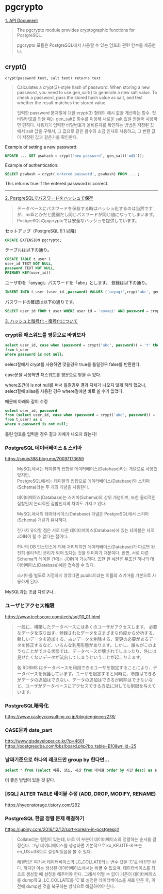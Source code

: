 # pgcrypto

[1. API Document](https://www.postgresql.org/docs/8.3/pgcrypto.html)  

> The pgcrypto module provides cryptographic functions for PostgreSQL.  
> 
> pgcrypto 모듈은 PostgreSQL에서 사용할 수 있는 암호화 관련 함수를 제공한다.

## crypt()
```
crypt(password text, salt text) returns text
```
> Calculates a crypt(3)-style hash of password. When storing a new password, you need to use gen_salt() to generate a new salt value. To check a password, pass the stored hash value as salt, and test whether the result matches the stored value.  
> 
> 입력한 password 문자열에 대한 crypt(3) 형태의 해시 값을 계산하는 함수. 첫 비밀번호를 만들 때는 gen_salt() 함수를 이용해 새로운 salt 값을 만들어 사용하면 편하다. 사용자가 입력한 비밀번호가 올바른지를 확인하는 방법은 저장된 값에서 salt 값을 구해서, 그 값으로 같은 함수의 소금 인자로 사용하고, 그 반환 값이 저장된 값과 같은가를 확인한다.

Example of setting a new password:
```sql
UPDATE ... SET pswhash = crypt('new password', gen_salt('md5'));
```

Example of authentication:
```sql
SELECT pswhash = crypt('entered password', pswhash) FROM ... ;
```
This returns true if the entered password is correct.

***

[2. PostgreSQLでパスワードをハッシュで保存](http://aoyagikouhei.blog8.fc2.com/blog-entry-182.html)  
> データベースにパスワードを保存する時はハッシュ化するのは当然ですが、md5とかだと脆弱だし同じパスワードが同じ値になってしまいます。  
PostgreSQLのpgcryptoでは安全なハッシュを提供しています。 

セットアップ（PostgreSQL 9.1 以降）
```sql
CREATE EXTENSION pgcrypto;
```
テーブルは以下の通り。
```sql
CREATE TABLE t_user (
user_id TEXT NOT NULL,
password TEXT NOT NULL,
PRIMARY KEY(user_id))
```

ユーザIDを「aoyagi」パスワードを「abc」とします。
登録は以下の通り。
```sql
INSERT INTO t_user (user_id ,password) VALUES ('aoyagi',crypt'abc', gen_salt('bf')));
```

パスワードの確認は以下の通りです。
```sql
SELECT user_id FROM t_user WHERE user_id = 'aoyagi' AND password = crypt('abc', password);
```

[3. ハッシュと暗号化・復号化について](https://qiita.com/reflet/items/eeced34f9c5c2a9fbaf6)

### crypt된 패스워드를 평문으로 바꿔보자
```sql
select user_id, case when (password = crypt('abc', password)) = 't' then 'abc' else null end as password 
from t_user
where password is not null;
```

select절에서 crypt를 사용하면 맞을경우 true를 틀릴경우 false를 반환한다.

case문을 사용하면 패스워드를 평문으로 받을 수 있다.

where조건에 is not null를 써서 틀릴경우 결과 자체가 나오지 않게 하려 했으나, select절에 alias를 사용한 경우 where절에선 바로 쓸 수가 없었다.


때문에 아래와 같이 수정

```sql
select user_id, password
from (select user_id, case when (password = crypt('abc', password)) = 't' then 'abc' else null end as password 
from t_user) as x
where x.password is not null;
```

틀린 암호를 입력한 경우 결과 자체가 나오지 않는다!

### PostgreSQL 데이터베이스 & 스키마
https://seuis398.blog.me/70097173659

> MySQL에서는 테이블의 집합을 데이터베이스(Database)라는 개념으로 사용했었지만,  
> PostgreSQL에서는 테이블의 집합으로 데이터베이스(Database)와 스키마(Schema)라는 두 개의 개념을 사용한다.
> 
> 데이터베이스(Database)는 스키마(Schema)의 상위 개념이며, 또한 물리적인 집합인지 논리적인 집합인지의 차이도 가지고 있다.
> 
> MySQL에서의 데이터베이스(Database) 개념은 PostgreSQL에서 스키마(Schema) 개념과 유사하다.
> 
> 한가지 유의할 점은 서로 다른 데이터베이스(Database)에 있는 테이블은 서로 JOIN이 될 수 없다는 점이다.
> 
> 하나의 DB 인스턴스에 의해 처리되지만 데이터베이스(Database)가 다르면 완전히 물리적인 분리가 되어 있다는 것을 의미하기 때문이다. 
> 반면, 서로 다른 Schema의 테이블 간에는 JOIN이 가능하다. 
> 또한 한 세션은 무조건 하나의 데이터베이스(Database)에만 접속할 수 있다.
> 
> 스키마를 별도로 지정하지 않았다면 public이라는 이름의 스키마를 기본으로 사용하게 된다.


MySQL과는 조금 다르구나..

### ユーザとアクセス権限

https://www.techscore.com/tech/sql/10_01.html

> 一般に、構築したデータベースには多くのユーザがアクセスします。 必要なデータを取り出す、登録されたデータをさまざまな角度から分析する、新しいデータを追加する、古いデータを削除する、変更の必要があるデータを修正するなど、いろんな利用形態があります。しかし、誰もがこのようなことができる状態では、データベースが壊されてしまったり、外には見せたくないデータが流出してしまうということが起こりえます。
> 
> 各 RDBMS はデータベースを利用できるユーザを限定することにより、データベースを保護しています。ユーザを限定すると同時に、参照はできるがデータの追加はできない、データの追加はできるが削除はできないなど、ユーザがデータベースにアクセスできる方法に対しても制限を与えています。


### PostgreSQL暗号化

https://www.casleyconsulting.co.jp/blog/engineer/278/

### CASE문과 date_part

http://www.gisdeveloper.co.kr/?p=4601  
https://postgresdba.com/bbs/board.php?bo_table=B10&wr_id=25  


### 날짜기준으로 하나의 레코드만 group by 한다면...

```sql
select * from (select 이름, 장소, 시간 from 테이블 order by 시간 desc) as a group by a.이름, a.장소
```

더 좋은 방법이 있을 것 같다.


### [SQL] ALTER TABLE 테이블 수정 (ADD, DROP, MODIFY, RENAME)

https://hyeonstorage.tistory.com/292

### PostgreSQL 한글 정렬 문제 해결하기

https://jupiny.com/2016/12/12/sort-korean-in-postgresql/

> Collate라는 컬럼이 있는데, 바로 이 부분이 데이터베이스의 정렬하는 순서를 결정한다. 그냥 데이터베이스를 생성하면 기본적으로 ko_KR.UTF-8 또는 en_US.utf8으로 설정되있음을 볼 수 있다.
> 
> 해결법은 여기서 데이터베이스의 LC_COLLATE라는 변수 값을 'C'로 바꾸면 된다. 하지만 이는 생성된 데이터베이스에서는 바꿀 수 없으며, 데이터베이스를 최초로 생성할 때 설정을 해주어야 한다. 
그래서 어쩔 수 없이 기존의 데이터베이스를 dump하고, LC_COLLATE를 'C'로 설정한 데이터베이스를 새로 만든 후, 이전에 dump한 것을 복구하는 방식으로 해결하여야 한다.